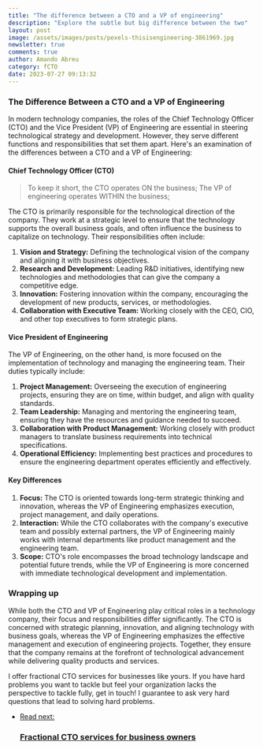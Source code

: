 ```yaml
---
title: "The difference between a CTO and a VP of engineering"
description: "Explore the subtle but big difference between the two"
layout: post
image: /assets/images/posts/pexels-thisisengineering-3861969.jpg
newsletter: true
comments: true
author: Amando Abreu
category: fCTO
date: 2023-07-27 09:13:32
---
```

### The Difference Between a CTO and a VP of Engineering

In modern technology companies, the roles of the Chief Technology Officer (CTO) and the Vice President (VP) of Engineering are essential in steering technological strategy and development. However, they serve different functions and responsibilities that set them apart. Here's an examination of the differences between a CTO and a VP of Engineering:

#### Chief Technology Officer (CTO)

> To keep it short, the CTO operates ON the business; The VP of engineering operates WITHIN the business;

The CTO is primarily responsible for the technological direction of the company. They work at a strategic level to ensure that the technology supports the overall business goals, and often influence the business to capitalize on technology. Their responsibilities often include:

1. **Vision and Strategy:** Defining the technological vision of the company and aligning it with business objectives.
2. **Research and Development:** Leading R&D initiatives, identifying new technologies and methodologies that can give the company a competitive edge.
3. **Innovation:** Fostering innovation within the company, encouraging the development of new products, services, or methodologies.
4. **Collaboration with Executive Team:** Working closely with the CEO, CIO, and other top executives to form strategic plans.

#### Vice President of Engineering

The VP of Engineering, on the other hand, is more focused on the implementation of technology and managing the engineering team. Their duties typically include:

1. **Project Management:** Overseeing the execution of engineering projects, ensuring they are on time, within budget, and align with quality standards.
2. **Team Leadership:** Managing and mentoring the engineering team, ensuring they have the resources and guidance needed to succeed.
3. **Collaboration with Product Management:** Working closely with product managers to translate business requirements into technical specifications.
4. **Operational Efficiency:** Implementing best practices and procedures to ensure the engineering department operates efficiently and effectively.

#### Key Differences

1. **Focus:** The CTO is oriented towards long-term strategic thinking and innovation, whereas the VP of Engineering emphasizes execution, project management, and daily operations.
2. **Interaction:** While the CTO collaborates with the company's executive team and possibly external partners, the VP of Engineering mainly works with internal departments like product management and the engineering team.
3. **Scope:** CTO's role encompasses the broad technology landscape and potential future trends, while the VP of Engineering is more concerned with immediate technological development and implementation.

### Wrapping up

While both the CTO and VP of Engineering play critical roles in a technology company, their focus and responsibilities differ significantly. The CTO is concerned with strategic planning, innovation, and aligning technology with business goals, whereas the VP of Engineering emphasizes the effective management and execution of engineering projects. Together, they ensure that the company remains at the forefront of technological advancement while delivering quality products and services.

I offer fractional CTO services for businesses like yours. If you have hard problems you want to tackle but feel your organization lacks the perspective to tackle fully, get in touch! I guarantee to ask very hard questions that lead to solving hard problems.

<ul class="listing">
    <li class="listing__li">
        <a class="listing__link block" href="/fractional-cto/">
            <div class="listing__item">
                <div class="listing__type">Read next:</div>
                <h3 class="listing__title">Fractional CTO services for business owners</h3>
            </div>
        </a>
    </li>
</ul>
